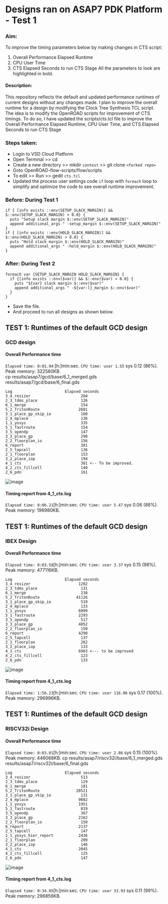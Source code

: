 # Designs ran on ASAP7 PDK Platform - Test 1
### Aim: 
To improve the timing parameters below by making changes in CTS script:
1.	Overall Performance Elapsed Runtime
2.	CPU User Time
3.	CTS Elapsed Seconds to run CTS Stage
All the parameters to look are highlighted in bold.
#### Description: 
This repository reflects the default and updated performance runtimes of current designs without any changes made. I plan to improve the overall runtime for a design by modifying the Clock Tree Synthesis TCL script.  
The idea is to modify the OpenROAD scripts for improvement of CTS timings. To do so, I have updated the scripts/cts.tcl file to improve the Overall Performance Elapsed Runtime, CPU User Time, and CTS Elapsed Seconds to run CTS Stage

### Steps taken: 
* Login to VSD Cloud Platform
* Open Terminal >> cd
* Create a new directory >> mkdir `contest` >> git clone `<forked repo>`
* Goto OpenROAD-flow-scripts/flow/scripts
* To edit >> Run >> gedit `cts.tcl`
* Updated the process user settings code `if` loop with `foreach` loop to simplify and optimize the code to see overall runtime improvement.

### Before: During Test 1

    if { [info exists ::env(SETUP_SLACK_MARGIN)] && $::env(SETUP_SLACK_MARGIN) > 0.0} {
      puts "Setup slack margin $::env(SETUP_SLACK_MARGIN)"
      append additional_args " -setup_margin $::env(SETUP_SLACK_MARGIN)"
    }
    if { [info exists ::env(HOLD_SLACK_MARGIN)] && $::env(HOLD_SLACK_MARGIN) > 0.0} {
      puts "Hold slack margin $::env(HOLD_SLACK_MARGIN)"
      append additional_args " -hold_margin $::env(HOLD_SLACK_MARGIN)"
    }

### After: During Test 2

    foreach var {SETUP_SLACK_MARGIN HOLD_SLACK_MARGIN} {
      if {[info exists ::env($var)] && $::env($var) > 0.0} {
        puts "${var} slack margin $::env($var)"
        append additional_args " -${var:l}_margin $::env($var)"
      }
    }
* Save the file.
* And proceed to run all designs as shown below.

## TEST 1: Runtimes of the default GCD design
### GCD design
#### Overall Performance time
`Elapsed time: 0:01.94` [h:]min:sec. `CPU time: user 1.55` sys 0.12 (86%). Peak memory: 322560KB.  
cp results/asap7/gcd/base/6_1_merged.gds results/asap7/gcd/base/6_final.gds  

    Log                       Elapsed seconds  
    3_4_resizer                      204  
    2_3_tdms_place                   126  
    6_1_merge                        154  
    5_2_TritonRoute                 2601  
    3_1_place_gp_skip_io             160  
    2_4_mplace                       136  
    1_1_yosys                        335
    5_1_fastroute                    154
    3_5_opendp                       147
    3_3_place_gp                     298
    2_2_floorplan_io                 156
    6_report                         381
    2_5_tapcell                      136
    2_1_floorplan                    153
    3_2_place_iop                    194
    4_1_cts                          381 <-- To be improved.
    4_2_cts_fillcell                 140
    2_6_pdn                          161

 ![image](https://user-images.githubusercontent.com/42606968/228982365-89686e5b-9042-462f-94fc-1d83fafaff06.png)

#### Timing report from 4_1_cts.log
`Elapsed time: 0:06.21`[h:]min:sec. `CPU time: user 5.47` sys 0.06 (88%). Peak memory: 196980KB.

## TEST 1: Runtimes of the default GCD design
### IBEX Design
#### Overall Performance time

`Elapsed time: 0:03.58`[h:]min:sec. `CPU time: user 3.37` sys 0.15 (98%). Peak memory: 477116KB.

    Log                       Elapsed seconds
    3_4_resizer                     1202
    2_3_tdms_place                   131
    6_1_merge                        238
    5_2_TritonRoute                41126
    3_1_place_gp_skip_io             519
    2_4_mplace                       133
    1_1_yosys                       6099
    5_1_fastroute                   2293
    3_5_opendp                       517
    3_3_place_gp                    4052
    2_2_floorplan_io                 150
    6_report                        4290
    2_5_tapcell                      137
    2_1_floorplan                    262
    3_2_place_iop                    133
    4_1_cts                         6983 <--- to be improved
    4_2_cts_fillcell                 123
    2_6_pdn                          133

![image](https://user-images.githubusercontent.com/42606968/228983391-7e695508-09df-4bea-bdcb-d663800ffdf4.png)

#### Timing report from 4_1_cts.log
`Elapsed time: 1:56.23`[h:]min:sec. `CPU time: user 116.06` sys 0.17 (100%). Peak memory: 296996KB.

## TEST 1: Runtimes of the default GCD design
### RISCV32i Design
#### Overall Performance time
`Elapsed time: 0:03.01`[h:]min:sec. `CPU time: user 2.86` sys 0.15 (100%). Peak memory: 446068KB.
cp results/asap7/riscv32i/base/6_1_merged.gds results/asap7/riscv32i/base/6_final.gds

    Log                       Elapsed seconds
    3_4_resizer                      513
    2_3_tdms_place                   129
    6_1_merge                        181
    5_2_TritonRoute                28521
    3_1_place_gp_skip_io             131
    2_4_mplace                      9082
    1_1_yosys                       1951
    5_1_fastroute                    819
    3_5_opendp                       367
    3_3_place_gp                    2162
    2_2_floorplan_io                 150
    6_report                        2137
    2_5_tapcell                      147
    1_1_yosys_hier_report           2436
    2_1_floorplan                    209
    3_2_place_iop                    146
    4_1_cts                         2045
    4_2_cts_fillcell                 125
    2_6_pdn                          147

![image](https://user-images.githubusercontent.com/42606968/228983294-23eedc26-ef36-4872-ba49-e1b1b24c5459.png)

#### Timing report from 4_1_cts.log
`Elapsed time: 0:34.05`[h:]min:sec. `CPU time: user 33.93` sys 0.11 (99%). Peak memory: 296856KB.
